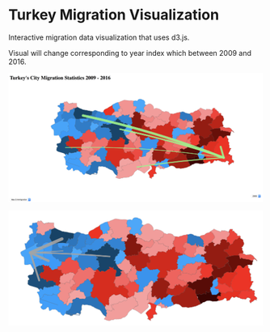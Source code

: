 # Turkey Migration Visualization

Interactive migration data visualization that uses d3.js.

Visual will change corresponding to year index which between 2009 and 2016.


![alt text](https://raw.githubusercontent.com/coskunfurkan/Turkey_Migration_Visualization/master/Immigration.png)




![alt text](https://raw.githubusercontent.com/coskunfurkan/Turkey_Migration_Visualization/master/Emigration.png)
